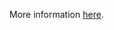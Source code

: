More information [here](https://docs.prismacloud.io/en/enterprise-edition/policy-reference/google-cloud-policies/google-cloud-iam-policies/bc-gcp-iam-4).
